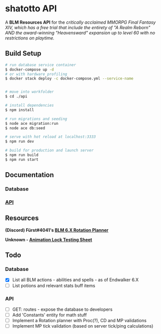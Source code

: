 # shatotto API

A **BLM Resources API** for the _critically acclaimed MMORPG Final Fantasy XIV, which has a free trial that include the entirety of "A Realm Reborn" AND the award-winning "Heavensward" expansion up to level 60 with no restrictions on playtime._

## Build Setup

```bash
# run database service container
$ docker-compose up -d
# or with hardware profiling
$ docker stack deploy -c docker-compose.yml --service-name


# move into workfolder
$ cd ./api

# install dependencies
$ npm install

# run migrations and seeding
$ node ace migration:run
$ node ace db:seed

# serve with hot reload at localhost:3333
$ npm run dev

# build for production and launch server
$ npm run build
$ npm run start
```
## Documentation
### Database
### [API](https://docs.google.com/document/d/e/2PACX-1vQtvc8HKQoyUYFAH3y-NjzSe-_1axSy3S59sIgdcyFjwUHc9NosD-be9WlxA8LkdHZFhENDvBQTjnVI/pub)
## Resources

**(Discord) Fürst#4041's [BLM 6.X Rotation Planner](https://docs.google.com/spreadsheets/d/1qbOY5WSfgzoCyHyzTJMJCl_7q6yfm3TErjs-8GyrAZ0/edit)**

**Unknown - [Animation Lock Testing Sheet](https://docs.google.com/spreadsheets/d/1a_losYixVC6clbw4ZUR5EqKt6t14gpUKlKxJNQF-UG0/edit#gid=0)**

## Todo

### Database
- [X] List all BLM actions  - abilities and spells - as of Endwalker 6.X
- [ ] List potions and relevant stats buff items

### API
- [ ] GET: routes - expose the database to developers
- [ ] Add 'Constants' entity for math stuff
- [ ] Implement a Rotation planner with Proc(?), CD and MP validations
- [ ] Implement MP tick validation (based on server tick/ping calculations)
